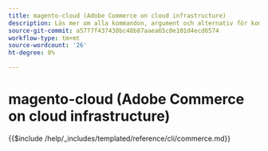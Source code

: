 ```yaml
---
title: magento-cloud (Adobe Commerce on cloud infrastructure)
description: Läs mer om alla kommandon, argument och alternativ för kommandoradsverktyget Adobe Commerce magento-cloud.
source-git-commit: a5777f437430bc48b87aaea65c0e101d4ecd6574
workflow-type: tm+mt
source-wordcount: '26'
ht-degree: 0%

---
```



# magento-cloud (Adobe Commerce on cloud infrastructure)

{{$include /help/_includes/templated/reference/cli/commerce.md}}
